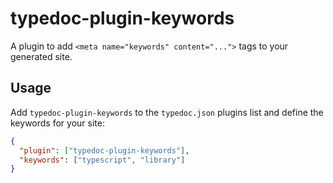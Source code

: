 # typedoc-plugin-keywords

A plugin to add `<meta name="keywords" content="...">` tags to your generated site.

## Usage

Add `typedoc-plugin-keywords` to the `typedoc.json` plugins list and define the keywords for your site:

```json
{
  "plugin": ["typedoc-plugin-keywords"],
  "keywords": ["typescript", "library"]
}
```
